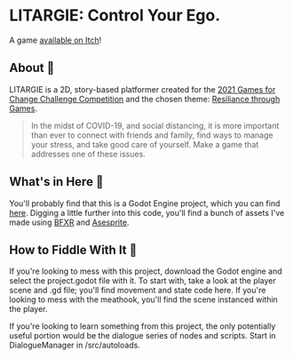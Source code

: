 # LITARGIE: Control Your Ego.
A game [available on Itch](https://aldats.itch.io/litargie)!

## About :mag_right:
LITARGIE is a 2D, story-based platformer created for the [2021 Games for Change Challenge Competition](http://gamesforchange.org/studentchallenge/) and the chosen theme: [Resiliance through Games](http://gamesforchange.org/studentchallenge/resilience-through-games/). 
> In the midst of COVID-19, and social distancing, it is more important than ever to connect with friends and family, find ways to manage your stress, and take good care of yourself. Make a game that addresses one of these issues.

## What's in Here :floppy_disk:
You'll probably find that this is a Godot Engine project, which you can find [here](https://godotengine.org/). Digging a little further into this code, you'll find a bunch of assets I've made using [BFXR](https://www.bfxr.net/) and [Asesprite](https://www.aseprite.org/).

## How to Fiddle With It :wrench:
If you're looking to mess with this project, download the Godot engine and select the project.godot file with it. To start with, take a look at the player scene and .gd file; you'll find movement and state code here. If you're looking to mess with the meathook, you'll find the scene instanced within the player.

If you're looking to learn something from this project, the only potentially useful portion would be the dialogue series of nodes and scripts. Start in DialogueManager in /src/autoloads.

